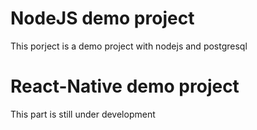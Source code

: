 # NodeJS demo project

This porject is a demo project with nodejs and postgresql

# React-Native demo project 

This part is still under development 
